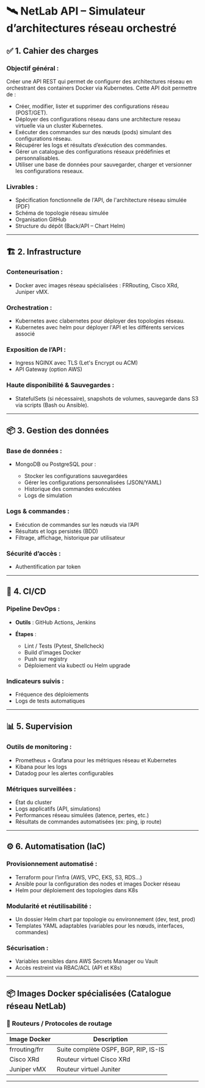 # 🛰️ NetLab API – Simulateur d’architectures réseau orchestré

## ✅ 1. Cahier des charges

### Objectif général :

Créer une API REST qui permet de configurer des architectures réseau en orchestrant des containers Docker via Kubernetes. Cette API doit permettre de :

* Créer, modifier, lister et supprimer des configurations réseau (POST/GET).
* Déployer des configurations réseau dans une architecture reseau virtuelle via un cluster Kubernetes.
* Exécuter des commandes sur des nœuds (pods) simulant des configurations réseau.
* Récupérer les logs et résultats d’exécution des commandes.
* Gérer un catalogue des configurations réseaux prédéfinies et personnalisables.
* Utiliser une base de données pour sauvegarder, charger et versionner les configurations reseaux.

### Livrables :

* Spécification fonctionnelle de l'API, de l'architecture réseau simulée (PDF)
* Schéma de topologie réseau simulée
* Organisation GitHub 
* Structure du dépôt (Back/API – Chart Helm)

---

## 🏗️ 2. Infrastructure

### Conteneurisation :

* Docker avec images réseau spécialisées : FRRouting, Cisco XRd, Juniper vMX.

### Orchestration :

* Kubernetes avec clabernetes pour déployer des topologies réseau.
* Kubernetes avec helm pour déployer l'API et les différents services associé

### Exposition de l’API :

* Ingress NGINX avec TLS (Let's Encrypt ou ACM)
* API Gateway (option AWS)

### Haute disponibilité & Sauvegardes :

* StatefulSets (si nécessaire), snapshots de volumes, sauvegarde dans S3 via scripts (Bash ou Ansible).

---

## 📦 3. Gestion des données

### Base de données :

* MongoDB ou PostgreSQL pour :

  * Stocker les configurations sauvegardées
  * Gérer les configurations personnalisées (JSON/YAML)
  * Historique des commandes exécutées
  * Logs de simulation

### Logs & commandes :

* Exécution de commandes sur les nœuds via l’API
* Résultats et logs persistés (BDD)
* Filtrage, affichage, historique par utilisateur

### Sécurité d’accès :

* Authentification par token 

---

## 🚀 4. CI/CD

### Pipeline DevOps :

* **Outils** : GitHub Actions, Jenkins 
* **Étapes** :

  * Lint / Tests (Pytest, Shellcheck)
  * Build d’images Docker 
  * Push sur registry
  * Déploiement via kubectl ou Helm upgrade

### Indicateurs suivis :

* Fréquence des déploiements
* Logs de tests automatiques

---

## 📊 5. Supervision

### Outils de monitoring :

* Prometheus + Grafana pour les métriques réseau et Kubernetes
* Kibana pour les logs
* Datadog pour les alertes configurables

### Métriques surveillées :

* État du cluster
* Logs applicatifs (API, simulations)
* Performances réseau simulées (latence, pertes, etc.)
* Résultats de commandes automatisées (ex: ping, ip route)

---

## ⚙️ 6. Automatisation (IaC)

### Provisionnement automatisé :

* Terraform pour l’infra (AWS, VPC, EKS, S3, RDS…)
* Ansible pour la configuration des nodes et images Docker réseau
* Helm pour déploiement des topologies dans K8s

### Modularité et réutilisabilité :

* Un dossier Helm chart par topologie ou environnement (dev, test, prod)
* Templates YAML adaptables (variables pour les nœuds, interfaces, commandes)

### Sécurisation :

* Variables sensibles dans AWS Secrets Manager ou Vault
* Accès restreint via RBAC/ACL (API et K8s)

---

## 📦 Images Docker spécialisées (Catalogue réseau NetLab)

### 🔁 Routeurs / Protocoles de routage

| Image Docker  | Description                          
| ------------- | ------------------------------------ | 
| frrouting/frr | Suite complète OSPF, BGP, RIP, IS-IS | 
| Cisco XRd     | Routeur virtuel Cisco XRd            | 
| Juniper vMX   | Routeur virtuel Juniter              | 

---

